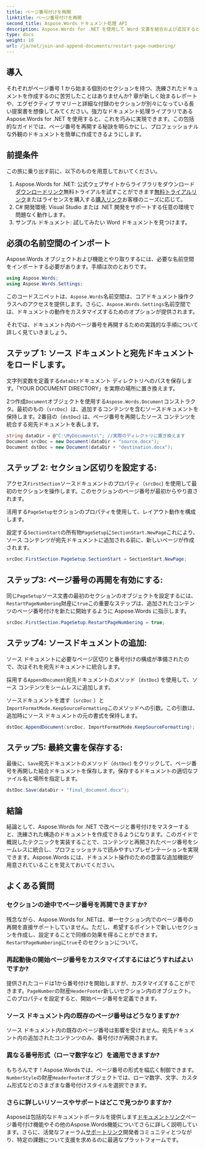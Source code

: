 ```yaml
---
title: ページ番号付けを再開
linktitle: ページ番号付けを再開
second_title: Aspose.Words ドキュメント処理 API
description: Aspose.Words for .NET を使用して Word 文書を結合および追加するときにページ番号付けを再開する方法を学習します。
type: docs
weight: 10
url: /ja/net/join-and-append-documents/restart-page-numbering/
---
```

## 導入

それぞれがページ番号 1 から始まる個別のセクションを持つ、洗練されたドキュメントを作成するのに苦労したことはありませんか? 章が新しく始まるレポートや、エグゼクティブ サマリーと詳細な付録のセクションが別々になっている長い提案書を想像してみてください。強力なドキュメント処理ライブラリである Aspose.Words for .NET を使用すると、これを巧みに実現できます。この包括的なガイドでは、ページ番号を再開する秘訣を明らかにし、プロフェッショナルな外観のドキュメントを簡単に作成できるようにします。

## 前提条件

この旅に乗り出す前に、以下のものを用意しておいてください。

1.  Aspose.Words for .NET: 公式ウェブサイトからライブラリをダウンロード[ダウンロードリンク](https://releases.aspose.com/words/net/)無料トライアルを試すことができます[無料トライアルリンク](https://releases.aspose.com/)またはライセンスを購入する[購入リンク](https://purchase.aspose.com/buy)お客様のニーズに応じて。
2. C# 開発環境: Visual Studio または .NET 開発をサポートする任意の環境で問題なく動作します。
3. サンプル ドキュメント: 試してみたい Word ドキュメントを見つけます。

## 必須の名前空間のインポート

Aspose.Words オブジェクトおよび機能とやり取りするには、必要な名前空間をインポートする必要があります。手順は次のとおりです。

```csharp
using Aspose.Words;
using Aspose.Words.Settings;
```

このコードスニペットは、`Aspose.Words`名前空間は、コアドキュメント操作クラスへのアクセスを提供します。さらに、`Aspose.Words.Settings`名前空間では、ドキュメントの動作をカスタマイズするためのオプションが提供されます。


それでは、ドキュメント内のページ番号を再開するための実践的な手順について詳しく見ていきましょう。

## ステップ 1: ソース ドキュメントと宛先ドキュメントをロードします。

文字列変数を定義する`dataDir`ドキュメント ディレクトリへのパスを保存します。「YOUR DOCUMENT DIRECTORY」を実際の場所に置き換えます。

 2つ作成`Document`オブジェクトを使用する`Aspose.Words.Document`コンストラクタ。最初のもの（`srcDoc`）は、追加するコンテンツを含むソースドキュメントを保持します。2番目の（`dstDoc`) は、ページ番号を再開したソース コンテンツを統合する宛先ドキュメントを表します。

```csharp
string dataDir = @"C:\MyDocuments\"; //実際のディレクトリに置き換えます
Document srcDoc = new Document(dataDir + "source.docx");
Document dstDoc = new Document(dataDir + "destination.docx");
```

## ステップ 2: セクション区切りを設定する:

アクセス`FirstSection`ソースドキュメントのプロパティ（`srcDoc`) を使用して最初のセクションを操作します。このセクションのページ番号が最初からやり直されます。

活用する`PageSetup`セクションのプロパティを使用して、レイアウト動作を構成します。

設定する`SectionStart`の所有物`PageSetup`に`SectionStart.NewPage`これにより、ソース コンテンツが宛先ドキュメントに追加される前に、新しいページが作成されます。

```csharp
srcDoc.FirstSection.PageSetup.SectionStart = SectionStart.NewPage;
```

## ステップ3: ページ番号の再開を有効にする:

同じ`PageSetup`ソース文書の最初のセクションのオブジェクトを設定するには、`RestartPageNumbering`財産に`true`この重要なステップは、追加されたコンテンツのページ番号付けを新たに開始するように Aspose.Words に指示します。

```csharp
srcDoc.FirstSection.PageSetup.RestartPageNumbering = true;
```

## ステップ4: ソースドキュメントの追加:

ソース ドキュメントに必要なページ区切りと番号付けの構成が準備されたので、次はそれを宛先ドキュメントに統合します。

採用する`AppendDocument`宛先ドキュメントのメソッド（`dstDoc`) を使用して、ソース コンテンツをシームレスに追加します。

ソースドキュメントを渡す（`srcDoc` ）と`ImportFormatMode.KeepSourceFormatting`このメソッドへの引数。この引数は、追加時にソース ドキュメントの元の書式を保持します。

```csharp
dstDoc.AppendDocument(srcDoc, ImportFormatMode.KeepSourceFormatting);
```

## ステップ5: 最終文書を保存する:

最後に、`Save`宛先ドキュメントのメソッド（`dstDoc`) をクリックして、ページ番号を再開した結合ドキュメントを保存します。保存するドキュメントの適切なファイル名と場所を指定します。

```csharp
dstDoc.Save(dataDir + "final_document.docx");
```

## 結論

結論として、Aspose.Words for .NET で改ページと番号付けをマスターすると、洗練された構造のドキュメントを作成できるようになります。このガイドで概説したテクニックを実装することで、コンテンツと再開されたページ番号をシームレスに統合し、プロフェッショナルで読みやすいプレゼンテーションを実現できます。Aspose.Words には、ドキュメント操作のための豊富な追加機能が用意されていることを覚えておいてください。

## よくある質問

### セクションの途中でページ番号を再開できますか?

残念ながら、Aspose.Words for .NETは、単一セクション内でのページ番号の再開を直接サポートしていません。ただし、希望するポイントで新しいセクションを作成し、設定することで同様の効果を得ることができます。`RestartPageNumbering`に`true`そのセクションについて。

### 再起動後の開始ページ番号をカスタマイズするにはどうすればよいですか?

提供されたコードは1から番号付けを開始しますが、カスタマイズすることができます。`PageNumber`の財産`HeaderFooter`新しいセクション内のオブジェクト。このプロパティを設定すると、開始ページ番号を定義できます。

### ソース ドキュメント内の既存のページ番号はどうなりますか?

ソース ドキュメント内の既存のページ番号は影響を受けません。宛先ドキュメント内の追加されたコンテンツのみ、番号付けが再開されます。

### 異なる番号形式（ローマ数字など）を適用できますか?

もちろんです！Aspose.Wordsでは、ページ番号の形式を幅広く制御できます。`NumberStyle`の財産`HeaderFooter`オブジェクトでは、ローマ数字、文字、カスタム形式などのさまざまな番号付けスタイルを選択できます。

### さらに詳しいリソースやサポートはどこで見つかりますか?

 Asposeは包括的なドキュメントポータルを提供します[ドキュメントリンク](https://reference.aspose.com/words/net/)ページ番号付け機能やその他のAspose.Words機能についてさらに詳しく説明しています。さらに、活発なフォーラム[サポートリンク](https://forum.aspose.com/c/words/8)開発者コミュニティとつながり、特定の課題について支援を求めるのに最適なプラットフォームです。